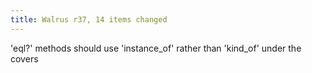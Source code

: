 ```yaml
---
title: Walrus r37, 14 items changed
---
```


'eql?' methods should use 'instance\_of' rather than 'kind\_of' under the covers
